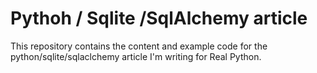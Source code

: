 # Pythoh / Sqlite /SqlAlchemy article

This repository contains the content and example code 
for the python/sqlite/sqlaclchemy article I'm writing 
for Real Python.